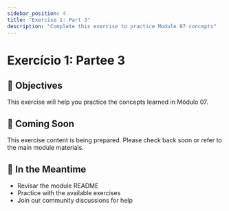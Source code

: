 ```yaml
---
sidebar_position: 4
title: "Exercise 1: Part 3"
description: "Complete this exercise to practice Module 07 concepts"
---
```


# Exercício 1: Partee 3

## 🎯 Objectives

This exercise will help you practice the concepts learned in Módulo 07.

## 📝 Coming Soon

This exercise content is being prepared. Please check back soon or refer to the main module materials.

## 🚀 In the Meantime

- Revisar the module README
- Practice with the available exercises
- Join our community discussions for help
